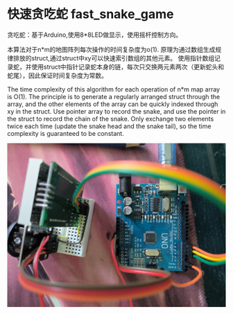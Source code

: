 # 快速贪吃蛇 fast_snake_game

贪吃蛇：基于Arduino,使用8*8LED做显示，使用摇杆控制方向。

本算法对于n*m的地图阵列每次操作的时间复杂度为o(1).
原理为通过数组生成规律排放的struct,通过struct中xy可以快速索引数组的其他元素。
使用指针数组记录蛇，并使用struct中指针记录蛇本身的链，每次只交换两元素两次（更新蛇头和蛇尾），因此保证时间复杂度为常数。

The time complexity of this algorithm for each operation of n*m map array is O(1).
The principle is to generate a regularly arranged struct through the array, and the other elements of the array can be quickly indexed through xy in the struct.
Use pointer array to record the snake, and use the pointer in the struct to record the chain of the snake.
Only exchange two elements twice each time (update the snake head and the snake tail), so the time complexity is guaranteed to be constant.

![Wiring diagram](https://github.com/PRC-AExcalibur/fast_snake_by_led8x8-arduino-/blob/main/Wiring%20diagram.jpg)
